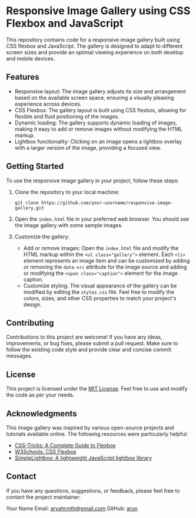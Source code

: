 
# Responsive Image Gallery using CSS Flexbox and JavaScript

This repository contains code for a responsive image gallery built using CSS flexbox and JavaScript. The gallery is designed to adapt to different screen sizes and provide an optimal viewing experience on both desktop and mobile devices.

## Features

- Responsive layout: The image gallery adjusts its size and arrangement based on the available screen space, ensuring a visually pleasing experience across devices.
- CSS Flexbox: The gallery layout is built using CSS flexbox, allowing for flexible and fluid positioning of the images.
- Dynamic loading: The gallery supports dynamic loading of images, making it easy to add or remove images without modifying the HTML markup.
- Lightbox functionality: Clicking on an image opens a lightbox overlay with a larger version of the image, providing a focused view.


## Getting Started

To use the responsive image gallery in your project, follow these steps:

1. Clone the repository to your local machine:

   ```
   git clone https://github.com/your-username/responsive-image-gallery.git
   ```

2. Open the `index.html` file in your preferred web browser. You should see the image gallery with some sample images.

3. Customize the gallery:

   - Add or remove images: Open the `index.html` file and modify the HTML markup within the `<ul class="gallery">` element. Each `<li>` element represents an image item and can be customized by adding or removing the `data-src` attribute for the image source and adding or modifying the `<span class="caption">` element for the image caption.
   - Customize styling: The visual appearance of the gallery can be modified by editing the `styles.css` file. Feel free to modify the colors, sizes, and other CSS properties to match your project's design.

## Contributing

Contributions to this project are welcome! If you have any ideas, improvements, or bug fixes, please submit a pull request. Make sure to follow the existing code style and provide clear and concise commit messages.

## License

This project is licensed under the [MIT License](LICENSE). Feel free to use and modify the code as per your needs.

## Acknowledgments

This image gallery was inspired by various open-source projects and tutorials available online. The following resources were particularly helpful:

- [CSS-Tricks: A Complete Guide to Flexbox](https://css-tricks.com/snippets/css/a-guide-to-flexbox/)
- [W3Schools: CSS Flexbox](https://www.w3schools.com/css/css3_flexbox.asp)
- [SimpleLightbox: A lightweight JavaScript lightbox library](https://simplelightbox.com/)

## Contact

If you have any questions, suggestions, or feedback, please feel free to contact the project maintainer:

Your Name
Email: aryahrmth@gmail.com
GitHub: [arun](https://github.com/arun-h)
